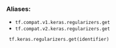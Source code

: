 ### Aliases:
- `tf.compat.v1.keras.regularizers.get`
- `tf.compat.v2.keras.regularizers.get`

```
 tf.keras.regularizers.get(identifier)
```
